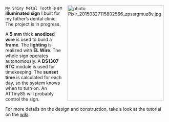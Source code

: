 <a href="http://s76.photobucket.com/user/paign10/media/Pixlr_20150327115802566_zpssrgmuz8v.jpg.html" target="_blank"><img src="http://i76.photobucket.com/albums/j16/paign10/Pixlr_20150327115802566_zpssrgmuz8v.jpg" border="0" align="right" height="300" hspace="10" alt=" photo Pixlr_20150327115802566_zpssrgmuz8v.jpg"/></a>

`My Shiny Metal Tooth` is an **illuminated sign** I built for my father’s dental clinic. The project is in progress.

A **5 mm** thick **anodized wire** is used to build a **frame**. The **lighting** is realized with **EL Wire**. The whole sign operates autonomously. A **DS1307 RTC** module is used for timekeeping. The **sunset time** is calculated for each day, so the system knows when to turn on. An ATTiny85 will probably control the sign.

For more details on the design and construction, take a look at the tutorial on the [wiki](https://github.com/pAIgn10/My-Shiny-Metal-Tooth/wiki/Tutorial).
